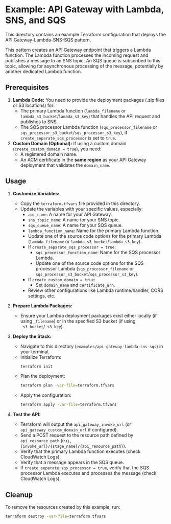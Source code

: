 # Example: API Gateway with Lambda, SNS, and SQS

This directory contains an example Terraform configuration that deploys the API Gateway-Lambda-SNS-SQS pattern.

This pattern creates an API Gateway endpoint that triggers a Lambda function. The Lambda function processes the incoming request and publishes a message to an SNS topic. An SQS queue is subscribed to this topic, allowing for asynchronous processing of the message, potentially by another dedicated Lambda function.

## Prerequisites

1.  **Lambda Code:** You need to provide the deployment packages (.zip files or S3 locations) for:
    *   The primary Lambda function (`lambda_filename` or `lambda_s3_bucket`/`lambda_s3_key`) that handles the API request and publishes to SNS.
    *   The SQS processor Lambda function (`sqs_processor_filename` or `sqs_processor_s3_bucket`/`sqs_processor_s3_key`), if `create_separate_sqs_processor` is set to `true`.
2.  **Custom Domain (Optional):** If using a custom domain (`create_custom_domain = true`), you need:
    *   A registered domain name.
    *   An ACM certificate in the **same region** as your API Gateway deployment that validates the `domain_name`.

## Usage

1.  **Customize Variables:**
    *   Copy the `terraform.tfvars` file provided in this directory.
    *   Update the variables with your specific values, especially:
        *   `api_name`: A name for your API Gateway.
        *   `sns_topic_name`: A name for your SNS topic.
        *   `sqs_queue_name`: A name for your SQS queue.
        *   `lambda_function_name`: Name for the primary Lambda function.
        *   Update one of the source code options for the primary Lambda (`lambda_filename` or `lambda_s3_bucket`/`lambda_s3_key`).
        *   If `create_separate_sqs_processor = true`:
            *   `sqs_processor_function_name`: Name for the SQS processor Lambda.
            *   Update one of the source code options for the SQS processor Lambda (`sqs_processor_filename` or `sqs_processor_s3_bucket`/`sqs_processor_s3_key`).
        *   If `create_custom_domain = true`:
            *   Set `domain_name` and `certificate_arn`.
        *   Review other configurations like Lambda runtime/handler, CORS settings, etc.

2.  **Prepare Lambda Packages:**
    *   Ensure your Lambda deployment packages exist either locally (if using `_filename`) or in the specified S3 bucket (if using `_s3_bucket`/`_s3_key`).

3.  **Deploy the Stack:**
    *   Navigate to this directory (`examples/api-gateway-lambda-sns-sqs`) in your terminal.
    *   Initialize Terraform:
        ```bash
        terraform init
        ```
    *   Plan the deployment:
        ```bash
        terraform plan -var-file=terraform.tfvars
        ```
    *   Apply the configuration:
        ```bash
        terraform apply -var-file=terraform.tfvars
        ```

4.  **Test the API:**
    *   Terraform will output the `api_gateway_invoke_url` (or `api_gateway_custom_domain_url` if configured).
    *   Send a POST request to the resource path defined by `api_resource_path` (e.g., `{invoke_url}/{stage_name}/{api_resource_path}`).
    *   Verify that the primary Lambda function executes (check CloudWatch Logs).
    *   Verify that a message appears in the SQS queue.
    *   If `create_separate_sqs_processor = true`, verify that the SQS processor Lambda executes and processes the message (check CloudWatch Logs).

## Cleanup

To remove the resources created by this example, run:

```bash
terraform destroy -var-file=terraform.tfvars
``` 